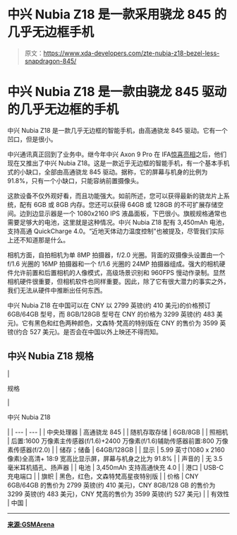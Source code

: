 # 中兴 Nubia Z18 是一款采用骁龙 845 的几乎无边框手机

> 原文：<https://www.xda-developers.com/zte-nubia-z18-bezel-less-snapdragon-845/>

# 中兴 Nubia Z18 是一款由骁龙 845 驱动的几乎无边框的手机

中兴 Nubia Z18 是一款几乎无边框的智能手机，由高通骁龙 845 驱动。它有一个凹口，但是很小。

中兴通讯真正回到了业务中。继今年中兴 Axon 9 Pro 在 IFA[惊喜亮相](https://www.xda-developers.com/zte-axon-9-pro-specs-renders-pricing-availability/)之后，他们现在又推出了中兴 Nubia Z18。这是一款近乎无边框的智能手机，有一个基本手机式的小缺口，全部由高通骁龙 845 驱动。据称，它的屏幕与机身的比例为 91.8%，只有一个小缺口，只能容纳前置摄像头。

这款设备不仅外观好看，而且功能强大。如前所述，您可以获得最新的骁龙片上系统，配有 6GB 或 8GB 内存。您还可以获得 64GB 或 128GB 的不可扩展存储空间。边到边显示器是一个 1080x2160 IPS 液晶面板，下巴很小。旗舰规格通常也需要足够大的电池，这里就是这种情况。中兴 Nubia Z18 配有 3,450mAh 电池，支持高通 QuickCharge 4.0。“近地天体动力温度控制”也被提及，尽管我们实际上还不知道那是什么。

相机方面，自拍相机为单 8MP 拍摄器，f/2.0 光圈。背面的双摄像头设置由一个 f/1.6 光圈的 16MP 拍摄器和一个 f/1.6 光圈的 24MP 拍摄器组成。强大的相机硬件允许前置和后置相机的人像模式，高级场景识别和 960FPS 慢动作录制。显然相机硬件很重要，但相机软件也同样重要。因此，除了它有很大潜力的事实之外，我们无法从硬件中推断出任何东西。

中兴 Nubia Z18 在中国可以在 CNY 以 2799 英镑(约 410 美元)的价格预订 6GB/64GB 型号，而 8GB/128GB 型号在 CNY 的价格为 3299 英镑(约 483 美元)。它有黑色和红色两种颜色，文森特·梵高的特别版在 CNY 的售价为 3599 英镑(约合 527 美元)。是否会在中国以外上映还不得而知。

## 中兴 Nubia Z18 规格

| 

规格

 | 

中兴 Nubia Z18

 |
| --- | --- |
| 中央处理器 | 高通骁龙 845 |
| 随机存取存储 | 6GB/8GB |
| 照相机 | 后置:1600 万像素主传感器(f/1.6)+2400 万像素(f/1.6)辅助传感器前置:800 万像素传感器(f/2.0) |
| 储存；储备 | 64GB/128GB |
| 显示 | 5.99 英寸(1080 x 2160 像素)全高清+ 18:9 宽高比显示屏，屏幕与机身之比为 91.8% |
| 声音的 | 无 3.5 毫米耳机插孔、扬声器 |
| 电池 | 3,450mAh 支持高通快充 4.0 |
| 港口 | USB-C 充电端口 |
| 旗帜 | 黑色，红色，文森特梵高星夜特别版 |
| 价格 | CNY 6GB/64GB 的售价为 2799 英镑(约 410 美元)，CNY 8GB/128 GB 的售价为 3299 英镑(约 483 美元)，CNY 梵高的售价为 3599 英镑(约 527 美元) |
| 有效性 | 中国 |

* * *

[**来源:GSMArena**](https://www.gsmarena.com/at_long_last_the_zte_nubia_z18_is_official_a_stunner_for_china-news-33108.php)